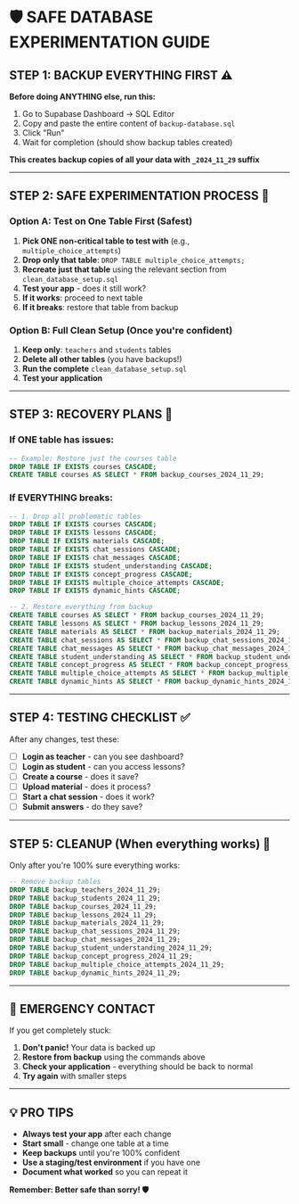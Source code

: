 # 🛡️ SAFE DATABASE EXPERIMENTATION GUIDE

## **STEP 1: BACKUP EVERYTHING FIRST** ⚠️

**Before doing ANYTHING else, run this:**

1. Go to Supabase Dashboard → SQL Editor
2. Copy and paste the entire content of `backup-database.sql`
3. Click "Run" 
4. Wait for completion (should show backup tables created)

**This creates backup copies of all your data with `_2024_11_29` suffix**

---

## **STEP 2: SAFE EXPERIMENTATION PROCESS** 🧪

### **Option A: Test on One Table First (Safest)**
1. **Pick ONE non-critical table to test with** (e.g., `multiple_choice_attempts`)
2. **Drop only that table**: `DROP TABLE multiple_choice_attempts;`
3. **Recreate just that table** using the relevant section from `clean_database_setup.sql`
4. **Test your app** - does it still work?
5. **If it works**: proceed to next table
6. **If it breaks**: restore that table from backup

### **Option B: Full Clean Setup (Once you're confident)**
1. **Keep only**: `teachers` and `students` tables
2. **Delete all other tables** (you have backups!)
3. **Run the complete** `clean_database_setup.sql`
4. **Test your application**

---

## **STEP 3: RECOVERY PLANS** 🔄

### **If ONE table has issues:**
```sql
-- Example: Restore just the courses table
DROP TABLE IF EXISTS courses CASCADE;
CREATE TABLE courses AS SELECT * FROM backup_courses_2024_11_29;
```

### **If EVERYTHING breaks:**
```sql
-- 1. Drop all problematic tables
DROP TABLE IF EXISTS courses CASCADE;
DROP TABLE IF EXISTS lessons CASCADE;
DROP TABLE IF EXISTS materials CASCADE;
DROP TABLE IF EXISTS chat_sessions CASCADE;
DROP TABLE IF EXISTS chat_messages CASCADE;
DROP TABLE IF EXISTS student_understanding CASCADE;
DROP TABLE IF EXISTS concept_progress CASCADE;
DROP TABLE IF EXISTS multiple_choice_attempts CASCADE;
DROP TABLE IF EXISTS dynamic_hints CASCADE;

-- 2. Restore everything from backup
CREATE TABLE courses AS SELECT * FROM backup_courses_2024_11_29;
CREATE TABLE lessons AS SELECT * FROM backup_lessons_2024_11_29;
CREATE TABLE materials AS SELECT * FROM backup_materials_2024_11_29;
CREATE TABLE chat_sessions AS SELECT * FROM backup_chat_sessions_2024_11_29;
CREATE TABLE chat_messages AS SELECT * FROM backup_chat_messages_2024_11_29;
CREATE TABLE student_understanding AS SELECT * FROM backup_student_understanding_2024_11_29;
CREATE TABLE concept_progress AS SELECT * FROM backup_concept_progress_2024_11_29;
CREATE TABLE multiple_choice_attempts AS SELECT * FROM backup_multiple_choice_attempts_2024_11_29;
CREATE TABLE dynamic_hints AS SELECT * FROM backup_dynamic_hints_2024_11_29;
```

---

## **STEP 4: TESTING CHECKLIST** ✅

After any changes, test these:

- [ ] **Login as teacher** - can you see dashboard?
- [ ] **Login as student** - can you access lessons?
- [ ] **Create a course** - does it save?
- [ ] **Upload material** - does it process?
- [ ] **Start a chat session** - does it work?
- [ ] **Submit answers** - do they save?

---

## **STEP 5: CLEANUP (When everything works)** 🧹

Only after you're 100% sure everything works:

```sql
-- Remove backup tables
DROP TABLE backup_teachers_2024_11_29;
DROP TABLE backup_students_2024_11_29;
DROP TABLE backup_courses_2024_11_29;
DROP TABLE backup_lessons_2024_11_29;
DROP TABLE backup_materials_2024_11_29;
DROP TABLE backup_chat_sessions_2024_11_29;
DROP TABLE backup_chat_messages_2024_11_29;
DROP TABLE backup_student_understanding_2024_11_29;
DROP TABLE backup_concept_progress_2024_11_29;
DROP TABLE backup_multiple_choice_attempts_2024_11_29;
DROP TABLE backup_dynamic_hints_2024_11_29;
```

---

## **🚨 EMERGENCY CONTACT**

If you get completely stuck:
1. **Don't panic!** Your data is backed up
2. **Restore from backup** using the commands above
3. **Check your application** - everything should be back to normal
4. **Try again** with smaller steps

---

## **💡 PRO TIPS**

- **Always test your app** after each change
- **Start small** - change one table at a time
- **Keep backups** until you're 100% confident
- **Use a staging/test environment** if you have one
- **Document what worked** so you can repeat it

**Remember: Better safe than sorry! 🛡️** 